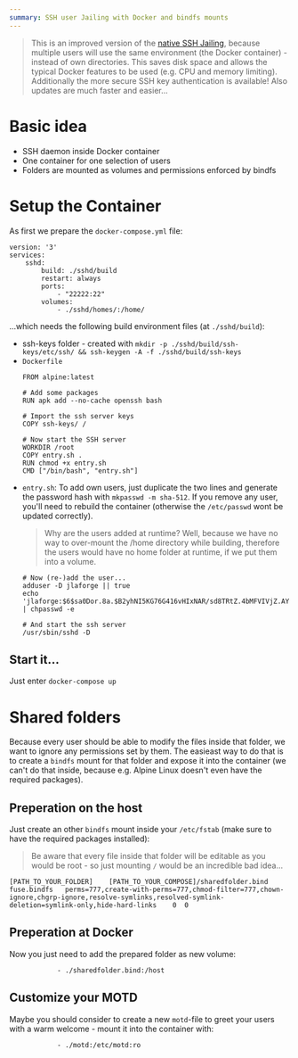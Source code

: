 ```yaml
---
summary: SSH user Jailing with Docker and bindfs mounts
---
```


> This is an improved version of the [native SSH Jailing](../ssh-jailing-with-alpine-linux-native/), because multiple users will use the same environment (the Docker container) - instead of own directories. This saves disk space and allows the typical Docker features to be used (e.g. CPU and memory limiting). Additionally the more secure SSH key authentication is available! Also updates are much faster and easier...

# Basic idea #
* SSH daemon inside Docker container
* One container for one selection of users
* Folders are mounted as volumes and permissions enforced by bindfs

# Setup the Container #
As first we prepare the `docker-compose.yml` file:
```
version: '3'
services:
    sshd:
        build: ./sshd/build
        restart: always
        ports:
            - "22222:22"
        volumes:
            - ./sshd/homes/:/home/
```
...which needs the following build environment files (at `./sshd/build`):
* ssh-keys folder - created with `mkdir -p ./sshd/build/ssh-keys/etc/ssh/ && ssh-keygen -A -f ./sshd/build/ssh-keys`
* `Dockerfile`
    ```
    FROM alpine:latest

    # Add some packages
    RUN apk add --no-cache openssh bash

    # Import the ssh server keys
    COPY ssh-keys/ /

    # Now start the SSH server
    WORKDIR /root
    COPY entry.sh .
    RUN chmod +x entry.sh
    CMD ["/bin/bash", "entry.sh"]
    ```
* `entry.sh`: To add own users, just duplicate the two lines and generate the password hash with `mkpasswd -m sha-512`. If you remove any user, you'll need to rebuild the container (otherwise the `/etc/passwd` wont be updated correctly).
    > Why are the users added at runtime? Well, because we have no way to over-mount the /home directory while building, therefore the users would have no home folder at runtime, if we put them into a volume.
    ```
    # Now (re-)add the user...
    adduser -D jlaforge || true
    echo 'jlaforge:$6$sa0Dor.8a.$B2yhNI5KG76G416vHIxNAR/sd8TRtZ.4bMFVIVjZ.AYpB8iSddTNw2jdHPAhO7QUeaFSPvjpVG3qGFn18INeu.' | chpasswd -e

    # And start the ssh server
    /usr/sbin/sshd -D
    ```

## Start it... ##
Just enter `docker-compose up`

# Shared folders #
Because every user should be able to modify the files inside that folder, we want to ignore any permissions set by them. The easieast way to do that is to create a `bindfs` mount for that folder and expose it into the container (we can't do that inside, because e.g. Alpine Linux doesn't even have the required packages).

## Preperation on the host ##
Just create an other `bindfs` mount inside your `/etc/fstab` (make sure to have the required packages installed):
> Be aware that every file inside that folder will be editable as you would be root - so just mounting `/` would be an incredible bad idea...
```
[PATH_TO_YOUR_FOLDER]    [PATH_TO_YOUR_COMPOSE]/sharedfolder.bind fuse.bindfs   perms=777,create-with-perms=777,chmod-filter=777,chown-ignore,chgrp-ignore,resolve-symlinks,resolved-symlink-deletion=symlink-only,hide-hard-links    0  0
```

## Preperation at Docker ##
Now you just need to add the prepared folder as new volume:
```
            - ./sharedfolder.bind:/host
```

## Customize your MOTD ##
Maybe you should consider to create a new `motd`-file to greet your users with a warm welcome - mount it into the container with:
```
            - ./motd:/etc/motd:ro
```
